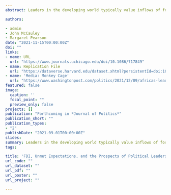 ```yaml
---
abstract: Leaders in the developing world typically value inflows of foreign direct investment, on the logic that FDI bolsters economic development and signals competence to voters. Yet, the promise of new jobs and other benefits may outstrip the supply, leaving many disappointed. We present a theory of unmet expectations and political blame, which we test by connecting 223 georeferenced Chinese FDI projects to the political-economic perceptions of 179,278 respondents in Africa. We show that the announcement of Chinese FDI projects inspires economic optimism and bolsters perceptions of political leaders’ competence for about one year. Once projects are operational, however, individuals living near those projects view the economy as worse than it would have been in the absence of FDI, and perceptions of political leaders similarly decline. This pattern of unmet expectations and political blame does not appear in the context of Chinese foreign aid.

authors:

- admin
- John McCauley
- Margaret Pearson
date: "2021-11-15T00:00:00Z"
doi: ""
links:
- name: URL
  url: "https://www.journals.uchicago.edu/doi/10.1086/717849"
- name: Replication File
  url: "https://dataverse.harvard.edu/dataset.xhtml?persistentId=doi:10.7910/DVN/MSNWPY"
- name: 'Media: Monkey Cage'
  url: "https://www.washingtonpost.com/politics/2021/12/09/africas-leaders-often-welcome-chinese-private-investment-how-do-african-citizens-feel/"
featured: false
image:
  caption: ''
  focal_point: ""
  preview_only: false
projects: []
publication: "Forthcoming in *Journal of Politics*"
publication_short: ""
publication_types:
- "2"
publishDate: "2021-09-01T00:00:00Z"
slides: 
summary: Leaders in the developing world typically value inflows of foreign direct investment, on the logic that FDI bolsters economic development and signals competence to voters. Yet, the promise of new jobs and other benefits may outstrip the supply, leaving many disappointed. We present a theory of unmet expectations and political blame, which we test by connecting 223 georeferenced Chinese FDI projects to the political-economic perceptions of 179,278 respondents in Africa. We show that the announcement of Chinese FDI projects inspires economic optimism and bolsters perceptions of political leaders’ competence for about one year. Once projects are operational, however, individuals living near those projects view the economy as worse than it would have been in the absence of FDI, and perceptions of political leaders similarly decline. This pattern of unmet expectations and political blame does not appear in the context of Chinese foreign aid.
tags:

title: 'FDI, Unmet Expectations, and the Prospects of Political Leaders: Evidence from Chinese Investment in Africa'
url_code: ""
url_dataset: ""
url_pdf: ""
url_poster: ""
url_project: ""

---
```

